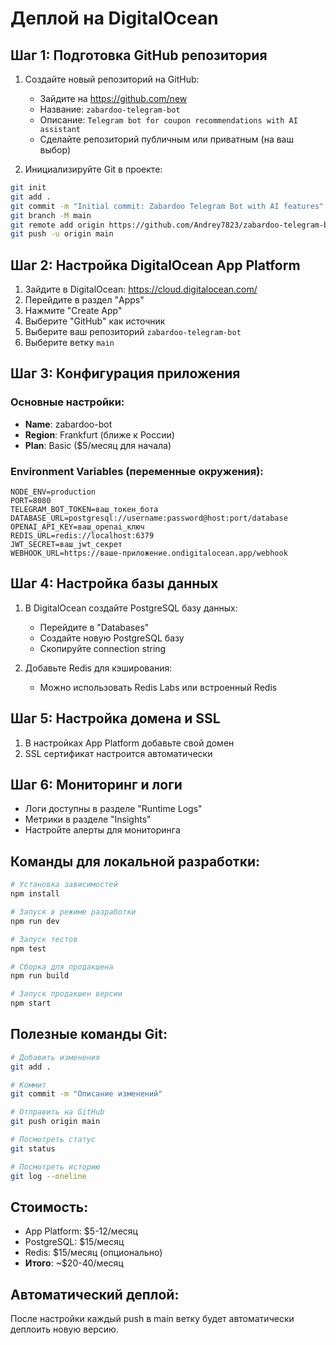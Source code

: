 # Деплой на DigitalOcean

## Шаг 1: Подготовка GitHub репозитория

1. Создайте новый репозиторий на GitHub:
   - Зайдите на https://github.com/new
   - Название: `zabardoo-telegram-bot`
   - Описание: `Telegram bot for coupon recommendations with AI assistant`
   - Сделайте репозиторий публичным или приватным (на ваш выбор)

2. Инициализируйте Git в проекте:
```bash
git init
git add .
git commit -m "Initial commit: Zabardoo Telegram Bot with AI features"
git branch -M main
git remote add origin https://github.com/Andrey7823/zabardoo-telegram-bot.git
git push -u origin main
```

## Шаг 2: Настройка DigitalOcean App Platform

1. Зайдите в DigitalOcean: https://cloud.digitalocean.com/
2. Перейдите в раздел "Apps"
3. Нажмите "Create App"
4. Выберите "GitHub" как источник
5. Выберите ваш репозиторий `zabardoo-telegram-bot`
6. Выберите ветку `main`

## Шаг 3: Конфигурация приложения

### Основные настройки:
- **Name**: zabardoo-bot
- **Region**: Frankfurt (ближе к России)
- **Plan**: Basic ($5/месяц для начала)

### Environment Variables (переменные окружения):
```
NODE_ENV=production
PORT=8080
TELEGRAM_BOT_TOKEN=ваш_токен_бота
DATABASE_URL=postgresql://username:password@host:port/database
OPENAI_API_KEY=ваш_openai_ключ
REDIS_URL=redis://localhost:6379
JWT_SECRET=ваш_jwt_секрет
WEBHOOK_URL=https://ваше-приложение.ondigitalocean.app/webhook
```

## Шаг 4: Настройка базы данных

1. В DigitalOcean создайте PostgreSQL базу данных:
   - Перейдите в "Databases"
   - Создайте новую PostgreSQL базу
   - Скопируйте connection string

2. Добавьте Redis для кэширования:
   - Можно использовать Redis Labs или встроенный Redis

## Шаг 5: Настройка домена и SSL

1. В настройках App Platform добавьте свой домен
2. SSL сертификат настроится автоматически

## Шаг 6: Мониторинг и логи

- Логи доступны в разделе "Runtime Logs"
- Метрики в разделе "Insights"
- Настройте алерты для мониторинга

## Команды для локальной разработки:

```bash
# Установка зависимостей
npm install

# Запуск в режиме разработки
npm run dev

# Запуск тестов
npm test

# Сборка для продакшена
npm run build

# Запуск продакшен версии
npm start
```

## Полезные команды Git:

```bash
# Добавить изменения
git add .

# Коммит
git commit -m "Описание изменений"

# Отправить на GitHub
git push origin main

# Посмотреть статус
git status

# Посмотреть историю
git log --oneline
```

## Стоимость:
- App Platform: $5-12/месяц
- PostgreSQL: $15/месяц
- Redis: $15/месяц (опционально)
- **Итого**: ~$20-40/месяц

## Автоматический деплой:
После настройки каждый push в main ветку будет автоматически деплоить новую версию.
